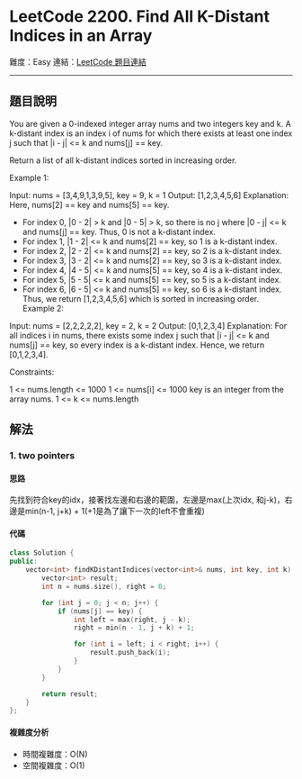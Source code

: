 # LeetCode 2200. Find All K-Distant Indices in an Array

難度：Easy
連結：[LeetCode 題目連結](https://leetcode.com/problems/find-all-k-distant-indices-in-an-array/description/)

---

## 題目說明
    
You are given a 0-indexed integer array nums and two integers key and k. A k-distant index is an index i of nums for which there exists at least one index j such that |i - j| <= k and nums[j] == key.

Return a list of all k-distant indices sorted in increasing order.

 

Example 1:

Input: nums = [3,4,9,1,3,9,5], key = 9, k = 1
Output: [1,2,3,4,5,6]
Explanation: Here, nums[2] == key and nums[5] == key.
- For index 0, |0 - 2| > k and |0 - 5| > k, so there is no j where |0 - j| <= k and nums[j] == key. Thus, 0 is not a k-distant index.
- For index 1, |1 - 2| <= k and nums[2] == key, so 1 is a k-distant index.
- For index 2, |2 - 2| <= k and nums[2] == key, so 2 is a k-distant index.
- For index 3, |3 - 2| <= k and nums[2] == key, so 3 is a k-distant index.
- For index 4, |4 - 5| <= k and nums[5] == key, so 4 is a k-distant index.
- For index 5, |5 - 5| <= k and nums[5] == key, so 5 is a k-distant index.
- For index 6, |6 - 5| <= k and nums[5] == key, so 6 is a k-distant index.
Thus, we return [1,2,3,4,5,6] which is sorted in increasing order. 
Example 2:

Input: nums = [2,2,2,2,2], key = 2, k = 2
Output: [0,1,2,3,4]
Explanation: For all indices i in nums, there exists some index j such that |i - j| <= k and nums[j] == key, so every index is a k-distant index. 
Hence, we return [0,1,2,3,4].
 

Constraints:

1 <= nums.length <= 1000
1 <= nums[i] <= 1000
key is an integer from the array nums.
1 <= k <= nums.length

## 解法
### 1. two pointers
#### 思路

先找到符合key的idx，接著找左邊和右邊的範圍，左邊是max(上次idx, 和j-k)，右邊是min(n-1, j+k) + 1(+1是為了讓下一次的left不會重複)

#### 代碼
```c++
class Solution {
public:
    vector<int> findKDistantIndices(vector<int>& nums, int key, int k) {
        vector<int> result;
        int n = nums.size(), right = 0;

        for (int j = 0; j < n; j++) {
            if (nums[j] == key) {
                int left = max(right, j - k);
                right = min(n - 1, j + k) + 1;

                for (int i = left; i < right; i++) {
                    result.push_back(i);
                }
            }
        }

        return result;
    }
};
```

#### 複雜度分析

- 時間複雜度：O(N)
- 空間複雜度：O(1)
